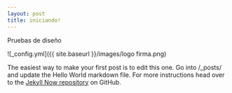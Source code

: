 ```yaml
---
layout: post
title: iniciando!
---
```


Pruebas de diseño

![_config.yml]({{ site.baseurl }}/images/logo firma.png)

The easiest way to make your first post is to edit this one. Go into /_posts/ and update the Hello World markdown file. For more instructions head over to the [Jekyll Now repository](https://github.com/barryclark/jekyll-now) on GitHub.
